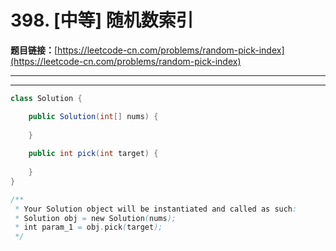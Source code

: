 # 398. [中等] 随机数索引

**题目链接：**[https://leetcode-cn.com/problems/random-pick-index](https://leetcode-cn.com/problems/random-pick-index)

---

<Cards card="leetcode_398_random-pick-index"></Cards>

---

```java
class Solution {

    public Solution(int[] nums) {
        
    }
    
    public int pick(int target) {
        
    }
}

/**
 * Your Solution object will be instantiated and called as such:
 * Solution obj = new Solution(nums);
 * int param_1 = obj.pick(target);
 */
```